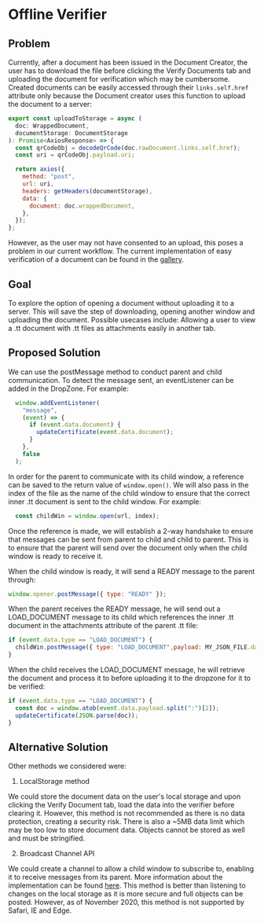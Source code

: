# Offline Verifier

## Problem

Currently, after a document has been issued in the Document Creator, the user has to download the file before clicking the Verify Documents tab and uploading the document for verification which may be cumbersome. Created documents can be easily accessed through their `links.self.href` attribute only because the Document creator uses this function to upload the document to a server:

```js
export const uploadToStorage = async (
  doc: WrappedDocument,
  documentStorage: DocumentStorage
): Promise<AxiosResponse> => {
  const qrCodeObj = decodeQrCode(doc.rawDocument.links.self.href);
  const uri = qrCodeObj.payload.uri;

  return axios({
    method: "post",
    url: uri,
    headers: getHeaders(documentStorage),
    data: {
      document: doc.wrappedDocument,
    },
  });
};
```
However, as the user may not have consented to an upload, this poses a problem in our current workflow. The current implementation of easy verification of a document can be found in the [gallery](https://gallery.openattestation.com/).

## Goal

To explore the option of opening a document without uploading it to a server. This will save the step of downloading, opening another window and uploading the document. Possible usecases include: Allowing a user to view a .tt document with .tt files as attachments easily in another tab. 

## Proposed Solution

We can use the postMessage method to conduct parent and child communication. To detect the message sent, an eventListener can be added in the DropZone. For example:

```js
  window.addEventListener(
    "message",
    (event) => {
      if (event.data.document) {
        updateCertificate(event.data.document);
      }
    },
    false
  );

```

In order for the parent to communicate with its child window, a reference can be saved to the return value of `window.open()`. We will
also pass in the index of the file as the name of the child window to ensure that the correct inner .tt document is sent to the child window. For example:

```js
  const childWin = window.open(url, index);
```

Once the reference is made, we will establish a 2-way handshake to ensure that messages can be sent from parent to child and child to parent. This is to 
ensure that the parent will send over the document only when the child window is ready to receive it.

When the child window is ready, it will send a READY message to the parent through:

```js
window.opener.postMessage({ type: "READY" });
```

When the parent receives the READY message, he will send out a LOAD_DOCUMENT message to its child which references the inner .tt document in 
the attachments attribute of the parent .tt file:

```js
if (event.data.type == "LOAD_DOCUMENT") {
  childWin.postMessage({ type: "LOAD_DOCUMENT",payload: MY_JSON_FILE.data.attachments[childWin.name].data });
}
```

When the child receives the LOAD_DOCUMENT message, he will retrieve the document and process it to before uploading it to the dropzone for it to be verified:

```js
if (event.data.type == "LOAD_DOCUMENT") {
  const doc = window.atob(event.data.payload.split(":")[2]);
  updateCertificate(JSON.parse(doc));
}
```

## Alternative Solution

Other methods we considered were:

1. LocalStorage method

We could store the document data on the user's local storage and upon clicking the Verify Document tab, load the data into the verifier before clearing it. However, this method is not recommended as there is no data protection, creating a security risk. There is also a ~5MB data limit which may be too low to store document data. Objects cannot be stored as well and must be stringified.

2. Broadcast Channel API

We could create a channel to allow a child window to subscribe to, enabling it to receive messages from its parent. More information about the implementation can be found [here](https://dev.to/dcodeyt/send-data-between-tabs-with-javascript-2oa). This method is better than listening to changes on the local storage as it is more secure and full objects can be posted. However, as of November 2020, this method is not supported by Safari, IE and Edge.